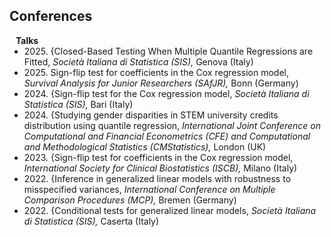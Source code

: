 ## Conferences

<h4 style="margin:0 10px 0;">Talks</h4>

<ul style="margin:0 0 5px;">
  <li><autocolor>2025. {Closed-Based Testing When Multiple Quantile Regressions are Fitted, <em>Società Italiana di Statistica (SIS),</em> Genova (Italy)</autocolor></li>
  <li><autocolor>2025. Sign-flip test for coefficients in the Cox regression model, <em>Survival Analysis for Junior Researchers (SAfJR),</em> Bonn (Germany)</autocolor></li>
  <li><autocolor>2024. {Sign-flip test for the Cox regression model, <em>Società Italiana di Statistica (SIS),</em> Bari (Italy)</autocolor></li>
<li><autocolor>2024. {Studying gender disparities in STEM university credits distribution using quantile regression, <em>International Joint Conference on Computational and Financial Econometrics (CFE) and Computational and Methodological Statistics (CMStatistics),</em> London (UK)</autocolor></li>
<li><autocolor>2023. {Sign-flip test for coefficients in the Cox regression model, <em>International Society for Clinical Biostatistics (ISCB),</em> Milano (Italy)</autocolor></li>
<li><autocolor>2022. {Inference in generalized linear models with robustness to misspecified variances, <em>International Conference on Multiple Comparison Procedures (MCP),</em> Bremen (Germany)</autocolor></li>
<li><autocolor>2022. {Conditional tests for generalized linear models, <em>Società Italiana di Statistica (SIS),</em> Caserta (Italy)</autocolor></li>
</ul>
